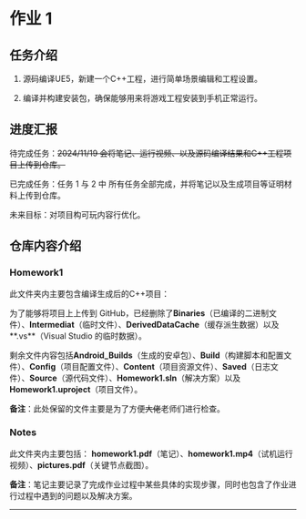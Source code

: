 # 作业 1
## 任务介绍
1. 源码编译UE5，新建一个C++工程，进行简单场景编辑和工程设置。

2. 编译并构建安装包，确保能够用来将游戏工程安装到手机正常运行。
## 进度汇报
待完成任务：~~2024/11/19 会将笔记、运行视频、以及源码编译结果和C++工程项目上传到仓库。~~

已完成任务：任务 1 与 2 中 所有任务全部完成，并将笔记以及生成项目等证明材料上传到仓库。

未来目标：对项目构可玩内容行优化。
## 仓库内容介绍
### Homework1
此文件夹内主要包含编译生成后的C++项目：

 为了能够将项目上上传到 GitHub，已经删除了**Binaries**（已编译的二进制文件）、**Intermediat**（临时文件）、**DerivedDataCache**（缓存派生数据）以及**.vs**（Visual Studio 的临时数据）。

 剩余文件内容包括**Android_Builds**（生成的安卓包）、**Build**（构建脚本和配置文件）、**Config**（项目配置文件）、**Content**（项目资源文件）、**Saved**（日志文件）、**Source**（源代码文件）、**Homework1.sln**（解决方案）以及**Homework1.uproject**（项目文件）。

**备注**：此处保留的文件主要是为了方便~~大佬~~老师们进行检查。

### Notes
此文件夹内主要包括：
 **homework1.pdf**（笔记）、**homework1.mp4**（试机运行视频）、**pictures.pdf**（关键节点截图）。

 **备注**：笔记主要记录了完成作业过程中某些具体的实现步骤，同时也包含了作业进行过程中遇到的问题以及解决方案。
___
